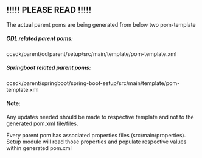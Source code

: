 ## !!!!! PLEASE READ !!!!!

The actual parent poms are being generated from below two pom-template

##### ODL related parent poms:
ccsdk/parent/odlparent/setup/src/main/template/pom-template.xml

##### Springboot related parent poms:
ccsdk/parent/springboot/spring-boot-setup/src/main/template/pom-template.xml
        
#### Note:
Any updates needed should be made to respective template and not to the generated pom.xml file/files.

Every parent pom has associated properties files (src/main/properties).<br>
Setup module will read those properties and populate respective values within generated pom.xml


